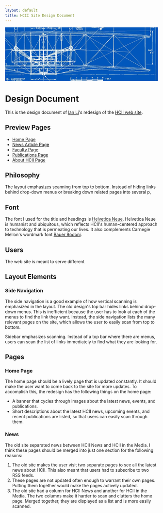 ```yaml
---
layout: default
title: HCII Site Design Document
---
```


<div id="content-banner">
  <img src="img/banners/blueprint.jpg" />
</div>

Design Document
===============

This is the design document of [Ian Li](http://ianli.com)'s redesign of the [HCII web site](http://www.hcii.cmu.edu).

Preview Pages
-------------

* [Home Page](home.html)
* [News Article Page](article.html)
* [Faculty Page](faculty.html)
* [Publications Page](publications.html)
* [About HCII Page](about.html)

Philosophy
----------

The layout emphasizes scanning from top to bottom.
Instead of hiding links behind drop-down menus or breaking down related pages into several p, 

Font
----

The font I used for the title and headings is [Helvetica Neue](http://en.wikipedia.org/wiki/Helvetica#Neue_Helvetica_.281983.29).
Helvetica Neue is humanist and ubiquitous, which reflects HCII's human-centered approach to technology that is permeating our lives.
It also complements Carnegie Mellon's wordmark font [Bauer Bodoni](http://en.wikipedia.org/wiki/Bodoni).

Users
-----

The web site is meant to serve different

Layout Elements
---------------

### Side Navigation

The side navigation is a good example of how vertical scanning is emphasized in the layout.
The old design's top bar hides links behind drop-down menus.
This is inefficient because the user has to look at each of the menus to find the link they want.
Instead, the side navigation lists the many relevant pages on the site, which allows the user to easily scan from top to bottom. 

Sidebar emphasizes scanning.
Instead of a top bar where there are menus, users can scan the list of links immediately to find what they are looking for.

Pages
-----

### Home Page

The home page should be a lively page that is updated constantly. It should make the user want to come back to the site for more updates. To accomplish this, the redesign has the following things on the home page:

- A banner that cycles through images about the latest news, events, and publications.
- Short descriptions about the latest HCII news, upcoming events, and recent publications are listed, so that users can easily scan through them.

### News

The old site separated news between HCII News and HCII in the Media. I think these pages should be merged into just one section for the following reasons:

1. The old site makes the user visit two separate pages to see all the latest news about HCII. This also meant that users had to subscribe to two RSS feeds.
2. These pages are not updated often enough to warrant their own pages. Putting them together would make the pages actively updated.
3. The old site had a column for HCII News and another for HCII in the Media. The two columns make it harder to scan and clutters the home page. Merged together, they are displayed as a list and is more easily scanned.